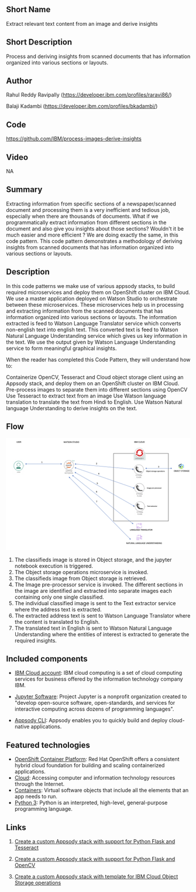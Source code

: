 ## Short Name

Extract relevant text content from an image and derive insights

## Short Description

Process and deriving insights from scanned documents that has information organized into various sections or layouts.

## Author
Rahul Reddy Ravipally (https://developer.ibm.com/profiles/raravi86/)

Balaji Kadambi (https://developer.ibm.com/profiles/bkadambi/)

## Code
https://github.com/IBM/process-images-derive-insights

## Video
NA

## Summary

Extracting information from specific sections of a newspaper/scanned document and processing them is a very inefficient and tedious job, especially when there are thousands of documents. What if we programmatically extract information from different sections in the document and also give you insights about those sections? Wouldn't it be much easier and more efficient ? We are doing exactly the same, in this code pattern.
This code pattern demonstrates a methodology of deriving insights from scanned documents that has information organized into various sections or layouts.


## Description

In this code patterns we make use of various appsody stacks, to build required microservices and deploy them on OpenShift cluster on IBM Cloud. We use a master application deployed on Watson Studio to orchestrate between these microservices. These microservices help us in processing  and extracting information from the scanned documents that has information organized into various sections or layouts. The information extracted is feed to Watson Language Translator service which converts non-english text into english text. This converted text is feed to Watson Natural Language Understanding service which gives us key information in the text. We use the output given by Watson Language Understanding service to form meaningful graphical insights.

When the reader has completed this Code Pattern, they will understand how to:

Containerize OpenCV, Tesseract and Cloud object storage client using an Appsody stack, and deploy them on an OpenShift cluster on IBM Cloud.
Pre-process images to separate them into different sections using OpenCV
Use Tesseract to extract text from an image
Use Watson language translation to translate the text from Hindi to English.
Use Watson Natural language Understanding to derive insights on the text.

## Flow

![](images/architecture.png)

1. The classifieds image is stored in Object storage, and the jupyter notebook execution is triggered.
2. The Object storage operations microservice is invoked.
3. The classifieds image from Object storage is retrieved.
4. The Image pre-processor service is invoked. The different sections in the image are identified and extracted into separate images each containing only one single classified.
5. The individual classified image is sent to the Text extractor service where the address text is extracted.
6. The extracted address text is sent to Watson Language Translator where the content is translated to English.
7. The translated text in English is sent to Watson Natural Language Understanding where the entities of interest is extracted to generate the required insights.


## Included components

* [IBM Cloud account](https://www.ibm.com/cloud/): IBM cloud computing is a set of cloud computing services for business offered by the information technology company IBM.

* [Jupyter Software](https://jupyter.org/install): Project Jupyter is a nonprofit organization created to "develop open-source software, open-standards, and services for interactive computing across dozens of programming languages".

* [Appsody CLI](https://appsody.dev/docs/installing/installing-appsody): Appsody enables you to quickly build and deploy cloud-native applications.

## Featured technologies

* [OpenShift Container Platform](https://www.openshift.com/): Red Hat OpenShift offers a consistent hybrid cloud foundation for building and scaling containerized applications.
* [Cloud](https://en.wikipedia.org/wiki/Cloud_computing): Accessing computer and information technology resources through the Internet.
* [Containers](https://www.ibm.com/cloud/learn/containers): Virtual software objects that include all the elements that an app needs to run.
* [Python 3](https://www.python.org/downloads/): Python is an interpreted, high-level, general-purpose programming language.

## Links

1. [Create a custom Appsody stack with support for Python Flask and Tesseract](https://developer.ibm.com/tutorials/create-a-custom-appsody-stack-with-python-flask-and-tesseract-support/)

2. [Create a custom Appsody stack with support for Python Flask and OpenCV](https://developer.ibm.com/tutorials/create-a-custom-appsody-stack-with-python-flask-and-opencv-support/)

3. [Create a custom Appsody stack with template for IBM Cloud Object Storage operations](https://developer.ibm.com/tutorials/create-custom-appsody-stack-template-ibm-cloud-object-storage/)



